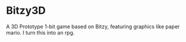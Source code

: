 # Bitzy3D
 A 3D Prototype 1-bit game based on Bitzy, featuring graphics like paper mario. I turn this into an rpg.
